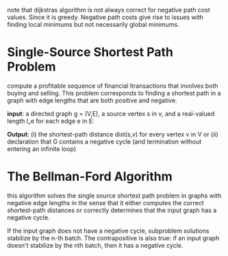 note that dijkstras algorithm is not always correct for negative path cost values. Since it is greedy. Negative path costs give rise to issues with finding local minimums but not necessarily global minimums. 

# Single-Source Shortest Path Problem
compute a profitable sequence of financial ltransactions that involves both buying and selling. This problem corresponds to finding a shortest path in a graph with edge lengths that are both positive and negative. 

**input**: a directed graph g = (V,E), a source vertex s in v, and a real-valued length l_e for each edge e in E:

**Output**: 
(i) the shortest-path distance dist(s,v) for every vertex v in V or
(ii) declaration that G contains a negative cycle (and termination without entering an infinite loop)

# The Bellman-Ford Algorithm 
this algorithm solves the single source shortest path problem in graphs with negative edge lengths in the sense that it either computes the correct shortest-path distances or correctly determines that the input graph has a negative cycle. 

If the input graph does not have a negative cycle, subproblem solutions stabilize by the n-th batch. The contrapositive is also true: if an input graph doesn't stabilize by the nth batch, then it has a negative cycle. 

